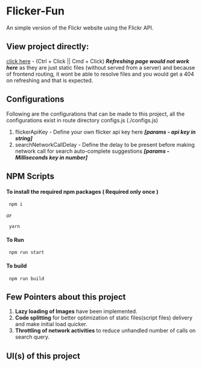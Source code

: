 
# Flicker-Fun
An simple version of the Flickr website using the Flickr API.

## View project directly:

[click here](https://google.com) - (Ctrl + Click || Cmd + Click) _**Refreshing page would not work here**_ as they are just static files (without served from a server) and because of frontend routing, it wont be able to resolve files and you would get a 404 on refreshing and that is expected.

## Configurations 
Following are the configurations that can be made to this project, all the configurations exist in route directory configs.js (./configs.js) 
1.  flickerApiKey - Define your own flicker api key here _**[params - api key in string]**_ 
2.  searchNetworkCallDelay - Define the delay to be present before making network call for search auto-complete suggestions _**[params - Milliseconds key in number]**_ 

## NPM Scripts

#### To install the required npm packages ( Required only once )
     npm i
     
_or_

     yarn
    

#### To Run
     npm run start 

#### To build
     npm run build
     
## Few Pointers about this project 
1. **Lazy loading of Images** have been implemented.
2. **Code splitting** for better optimization of static files(script files) delivery and make initial load quicker.
3. **Throttling of network activities** to reduce unhandled number of calls on search query. 


## UI(s) of this project

